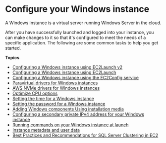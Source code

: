 # Configure your Windows instance<a name="ec2-windows-instances"></a>

A Windows instance is a virtual server running Windows Server in the cloud\.

After you have successfully launched and logged into your instance, you can make changes to it so that it's configured to meet the needs of a specific application\. The following are some common tasks to help you get started\.

**Topics**
+ [Configuring a Windows instance using EC2Launch v2](ec2launch-v2.md)
+ [Configuring a Windows instance using EC2Launch](ec2launch.md)
+ [Configuring a Windows instance using the EC2Config service](ec2config-service.md)
+ [Paravirtual drivers for Windows instances](xen-drivers-overview.md)
+ [AWS NVMe drivers for Windows instances](aws-nvme-drivers.md)
+ [Optimize CPU options](instance-optimize-cpu.md)
+ [Setting the time for a Windows instance](windows-set-time.md)
+ [Setting the password for a Windows instance](ec2-windows-passwords.md)
+ [Adding Windows components Using installation media](windows-optional-components.md)
+ [Configuring a secondary private IPv4 address for your Windows instance](config-windows-multiple-ip.md)
+ [Running commands on your Windows instance at launch](ec2-windows-user-data.md)
+ [Instance metadata and user data](ec2-instance-metadata.md)
+ [Best Practices and Recommendations for SQL Server Clustering in EC2](aws-sql-clustering.md)